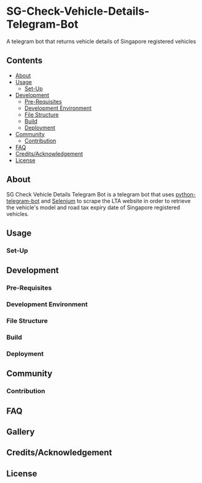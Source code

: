 # SG-Check-Vehicle-Details-Telegram-Bot
A telegram bot that returns vehicle details of Singapore registered vehicles

## Contents
- [About](#about)
- [Usage](#usage)
  - [Set-Up](#set-up)
- [Development](#development)
  - [Pre-Requisites](#pre-requisites)
  - [Development Environment](#development-environment)
  - [File Structure](#file-structure)
  - [Build](#build)
  - [Deployment](#deployment)
- [Community](#community)
  - [Contribution](#contribution)
- [FAQ](#faq)
- [Credits/Acknowledgement](#creditsacknowledgement)
- [License](#license)

## About
SG Check Vehicle Details Telegram Bot is a telegram bot that uses [python-telegram-bot](https://github.com/python-telegram-bot/python-telegram-bot/) and [Selenium](https://selenium-python.readthedocs.io/) to scrape the LTA website in order to retrieve the vehicle's model and road tax expiry date of Singapore registered vehicles.

## Usage
### Set-Up

## Development
### Pre-Requisites
### Development Environment
### File Structure
### Build
### Deployment

## Community
### Contribution

## FAQ

## Gallery

## Credits/Acknowledgement

## License
